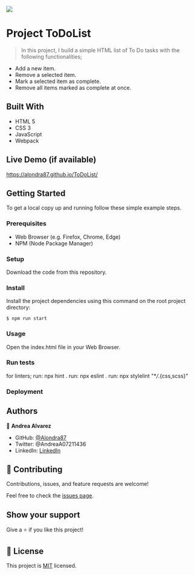 ![](https://img.shields.io/badge/Microverse-blueviolet)

# Project ToDoList

> In this project, I build a simple HTML list of To Do tasks with the following functionalities;

- Add a new item.
- Remove a selected item.
- Mark a selected item as complete.
- Remove all items marked as complete at once.

## Built With

- HTML 5
- CSS 3
- JavaScript
- Webpack

## Live Demo (if available)

https://alondra87.github.io/ToDoList/

## Getting Started

To get a local copy up and running follow these simple example steps.

### Prerequisites

- Web Browser (e.g. Firefox, Chrome, Edge)
- NPM (Node Package Manager)

### Setup

Download the code from this repository.

### Install

Install the project dependencies using this command on the root project directory:

```console
$ npm run start
```

### Usage

Open the index.html file in your Web Browser.

### Run tests

for linters;
run: npx hint .
run: npx eslint .
run: npx stylelint "\*_/_.{css,scss}"

### Deployment

## Authors

👤 **Andrea Alvarez**

- GitHub: [@Alondra87](https://github.com/Alondra87)
- Twitter: @AndreaA07211436
- LinkedIn: [LinkedIn](https://www.linkedin.com/in/andrea-a-384903224/)

## 🤝 Contributing

Contributions, issues, and feature requests are welcome!

Feel free to check the [issues page](../../issues/).

## Show your support

Give a ⭐️ if you like this project!

## 📝 License

This project is [MIT](./MIT.md) licensed.
